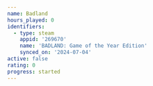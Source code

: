```yaml
---
name: Badland
hours_played: 0
identifiers:
  - type: steam
    appid: '269670'
    name: 'BADLAND: Game of the Year Edition'
    synced_on: '2024-07-04'
active: false
rating: 0
progress: started
---
```



